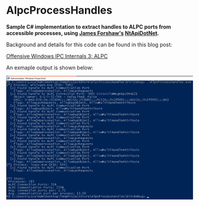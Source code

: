 # AlpcProcessHandles

**Sample C# implementation to extract handles to ALPC ports from accessible processes, using [James Forshaw's](https://twitter.com/tiraniddo) [NtApiDotNet](https://github.com/googleprojectzero/sandbox-attacksurface-analysis-tools/tree/main/NtApiDotNet).**

Background and details for this code can be found in this blog post:

[Offensive Windows IPC Internals 3: ALPC](http://localhost:4000/2022/05/24/Offensive-Windows-IPC-3-ALPC.html)

An exmaple output is shown below:

![Sample Use](./SampleUse.svg)
